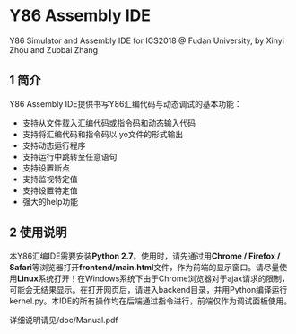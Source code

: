 # Y86 Assembly IDE
Y86 Simulator and Assembly IDE for ICS2018 @ Fudan University, by Xinyi Zhou and Zuobai Zhang

## 1 简介

<p>Y86 Assembly IDE提供书写Y86汇编代码与动态调试的基本功能：</p>
<ul>
  <li>支持从文件载入汇编代码或指令码和动态输入代码</li>
  <li>支持将汇编代码和指令码以.yo文件的形式输出</li>
  <li>支持动态运行程序</li>
  <li>支持运行中跳转至任意语句</li>
  <li>支持设置断点</li>
  <li>支持监视特定值</li>
  <li>支持设置特定值</li>
  <li>强大的help功能</li>
</ul>


## 2 使用说明

<p>
本Y86汇编IDE需要安装<strong>Python 2.7</strong>。使用时，请先通过用<strong>Chrome / Firefox / Safari</strong>等浏览器打开<strong>frontend/main.html</strong>文件，作为前端的显示窗口。请尽量使用<strong>Linux</strong>系统打开！在Windows系统下由于Chrome浏览器对于ajax请求的限制，可能会无结果显示。在打开网页后，请进入backend目录，并用Python编译运行kernel.py。本IDE的所有操作均在后端通过指令进行，前端仅作为调试面板使用。
</p>

<p>详细说明请见/doc/Manual.pdf</p>


  
  
  
  
  
  
  
  
  
  
  
  
  
  
  
  
  
  
  
  
  
  
  
  
  
  
